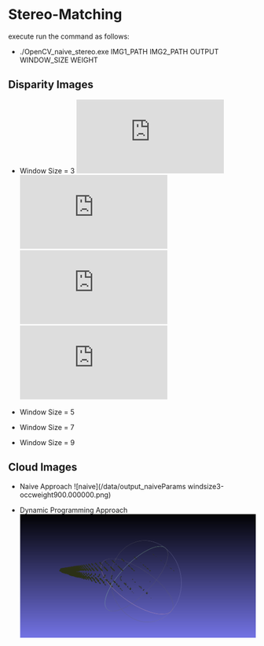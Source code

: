# Stereo-Matching
execute run the command as follows:
* ./OpenCV_naive_stereo.exe IMG1_PATH IMG2_PATH OUTPUT WINDOW_SIZE WEIGHT


## Disparity Images
* Window Size = 3
![naive](https://github.com/SohilZidan/Stereo-Matching/blob/master/data/outputParams%20windsize3-occweight500.000000.txt)
![naive](https://github.com/SohilZidan/Stereo-Matching/blob/master/data/outputParams%20windsize3-occweight900.000000.txt)
![naive](https://github.com/SohilZidan/Stereo-Matching/blob/master/data/outputParams%20windsize3-occweight1500.000000.txt)
![naive](https://github.com/SohilZidan/Stereo-Matching/blob/master/data/outputParams%20windsize3-occweight2000.000000.txt)

* Window Size = 5


* Window Size = 7


* Window Size = 9


## Cloud Images
* Naive Approach
![naive](/data/output_naiveParams windsize3-occweight900.000000.png)

* Dynamic Programming Approach
![DP](https://github.com/SohilZidan/Stereo-Matching/blob/master/data/DP_cloud.PNG)
